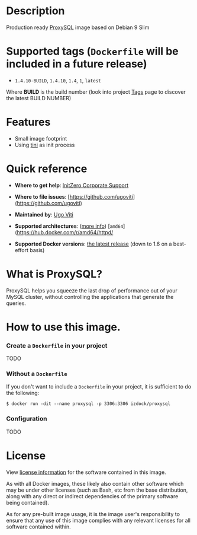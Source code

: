# Description
Production ready [ProxySQL](http://www.proxysql.com/) image based on Debian 9 Slim

# Supported tags (`Dockerfile` will be included in a future release)

-	`1.4.10-BUILD`, `1.4.10`, `1.4`, `1`, `latest`

Where **BUILD** is the build number (look into project [Tags](tags/) page to discover the latest BUILD NUMBER)

# Features
- Small image footprint
- Using [tini](https://github.com/krallin/tini) as init process

# Quick reference

-	**Where to get help**:
	[InitZero Corporate Support](https://www.initzero.it/)

-	**Where to file issues**:
	[https://github.com/ugoviti](https://github.com/ugoviti)

-	**Maintained by**:
	[Ugo Viti](https://github.com/ugoviti)

-	**Supported architectures**: ([more info](https://github.com/docker-library/official-images#architectures-other-than-amd64))
	[`amd64`](https://hub.docker.com/r/amd64/httpd/

-	**Supported Docker versions**:
	[the latest release](https://github.com/docker/docker-ce/releases/latest) (down to 1.6 on a best-effort basis)

# What is ProxySQL?

ProxySQL helps you squeeze the last drop of performance out of your MySQL cluster, without controlling the applications that generate the queries.

# How to use this image.

### Create a `Dockerfile` in your project

TODO

### Without a `Dockerfile`

If you don't want to include a `Dockerfile` in your project, it is sufficient to do the following:

```console
$ docker run -dit --name proxysql -p 3306:3306 izdock/proxysql
```

### Configuration

TODO

# License

View [license information](http://www.proxysql.com/) for the software contained in this image.

As with all Docker images, these likely also contain other software which may be under other licenses (such as Bash, etc from the base distribution, along with any direct or indirect dependencies of the primary software being contained).

As for any pre-built image usage, it is the image user's responsibility to ensure that any use of this image complies with any relevant licenses for all software contained within.
